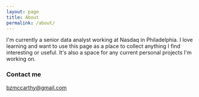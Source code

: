 ```yaml
---
layout: page
title: About
permalink: /about/
---
```


I'm currently a senior data analyst working at Nasdaq in Philadelphia.  I love learning and want to use this page
as a place to collect anything I find interesting or useful.  It's also a space for any current personal projects
I'm working on.

### Contact me

[bzmccarthy@gmail.com](mailto:bzmccarthy@gmail.com)